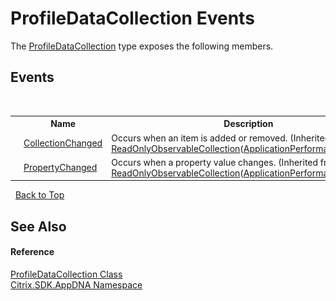 # ProfileDataCollection Events
 

The <a href="T_Citrix_SDK_AppDNA_ProfileDataCollection">ProfileDataCollection</a> type exposes the following members.


## Events
&nbsp;<table><tr><th></th><th>Name</th><th>Description</th></tr><tr><td>![Protected event](media/protevent.gif "Protected event")</td><td><a href="http://msdn2.microsoft.com/en-us/library/ms653378" target="_blank">CollectionChanged</a></td><td>
Occurs when an item is added or removed.
 (Inherited from <a href="http://msdn2.microsoft.com/en-us/library/ms668620" target="_blank">ReadOnlyObservableCollection</a>(<a href="T_Citrix_SDK_AppDNA_ApplicationPerformanceCounter">ApplicationPerformanceCounter</a>).)</td></tr><tr><td>![Protected event](media/protevent.gif "Protected event")</td><td><a href="http://msdn2.microsoft.com/en-us/library/ms653379" target="_blank">PropertyChanged</a></td><td>
Occurs when a property value changes.
 (Inherited from <a href="http://msdn2.microsoft.com/en-us/library/ms668620" target="_blank">ReadOnlyObservableCollection</a>(<a href="T_Citrix_SDK_AppDNA_ApplicationPerformanceCounter">ApplicationPerformanceCounter</a>).)</td></tr></table>&nbsp;
<a href="#profiledatacollection-events">Back to Top</a>

## See Also


#### Reference
<a href="T_Citrix_SDK_AppDNA_ProfileDataCollection">ProfileDataCollection Class</a><br /><a href="N_Citrix_SDK_AppDNA">Citrix.SDK.AppDNA Namespace</a><br />